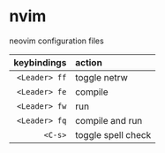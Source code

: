 # nvim

neovim configuration files


| **keybindings** |    **action**      |
|----------------:|:-------------------|
| `<Leader> ff`   | toggle netrw       |
| `<Leader> fe`   | compile            |
| `<Leader> fw`   | run                |
| `<Leader> fq`   | compile and run    |
| `<C-s>`         | toggle spell check |

